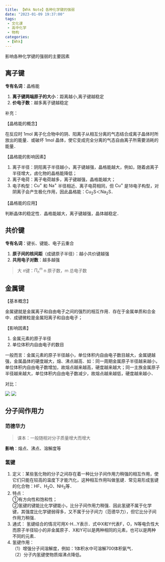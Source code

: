 ```yaml
---
title: 【Whk Note】各种化学键的强弱
date: "2023-01-09 19:37:00"
tags:
 - 文化课
 - 高中化学
 - 物构
categories:
 - [Whk]
---
```


影响各种化学键的强弱的主要因素

<!--more-->

## 离子键

**专有名词**：晶格能

1. **离子键两端原子的大小**：距离越小,离子键越稳定
1. **价电子数**：越多离子键越稳定

补充：

【晶格能的概念】

在反应时 1mol 离子化合物中的阴、阳离子从相互分离的气态结合成离子晶体时所放出的能量．或破坏 1mol 晶体，使它变成完全分离的气态自由离子所需要消耗的能量．

【晶格能的影响因素】
1. 离子半径：阴阳离子半径越小，离子键越强，晶格能越大，例如，随着卤离子半径增大，卤化物的晶格能降低；
1. 离子电荷：离子电荷越多，离子键越强，晶格能越大；
1. 电子构型：$\text{Cu}^+$ 和 $\text{Na}^+$ 半径相近、离子电荷相同，但 $\text{Cu}^+$ 是18电子构型，对阴离子会产生极化作用，因此晶格能：$\text{Cu}_2\text{S}＜\text{Na}_2\text{S}$．

【晶格能的应用】

判断晶体的稳定性．晶格能越大，离子键越强，晶体越稳定．

## 共价键

**专有名词**：键长、键能、电子云重合

1. **原子间的核间距**（成键原子半径）：越小共价键越强
1. **共用电子对数**：越多越强

> 大 $\pi$键：$\Pi_n^m$ n 原子数，m 总电子数

## 金属键

【基本概念】

金属键就是金属离子和自由电子之间的强烈的相互作用．存在于金属单质和合金中．成键微粒是金属阳离子和自由电子；

【影响因素】

1. 金属元素的原子半径
1. 单位体积内自由电子的数目

一般而言：金属元素的原子半径越小，单位体积内自由电子数目越大，金属键越强，金属晶体的硬度越大，熔、沸点越高．如：同一周期金属原子半径越来越小，单位体积内自由电子数增加，故熔点越来越高，硬度越来越大；同一主族金属原子半径越来越大，单位体积内自由电子数减少，故熔点越来越低，硬度越来越小．

对比：

![](https://cdn.jsdelivr.net/gh/Reqwey/blog-cdn@master/img/hpp_upload/1699139070000.png)
![](https://cdn.jsdelivr.net/gh/Reqwey/blog-cdn@master/img/hpp_upload/1699139091000.png)

## 分子间作用力

### 范德华力

> 课本：一般随相对分子质量增大而增大

**影响**：熔点、沸点、溶解度等

### 氢键

1. 定义：某些氢化物的分子之间存在着一种比分子间作用力稍强的相互作用，使它们只能在较高的温度下才能汽化，这种相互作用叫做氢键．常见易形成氢键的化合物：$\text{HF}$、$\text{H}_2\text{O}$、$\text{N}\text{H}_3$等．
2. 特点：\
①有方向性和饱和性；\
②氢键的键能比化学键能小，比分子间作用力稍强．因此氢键不属于化学键，其强度比化学键弱得多，又不属于分子间力（范德华力），但它比分子间作用力稍强．
3. 通式：
氢键结合的情况可用X-H…Y表示．式中X和Y代表F，O，N等电负性大而原子半径较小的非金属原子．X和Y可以是两种相同的元素，也可以是两种不同的元素．
4. 氢键作用：\
（1）增强分子间溶解度，例如：1体积水中可溶解700体积氨气．\
（2）分子内氢键使物质熔沸点降低。
